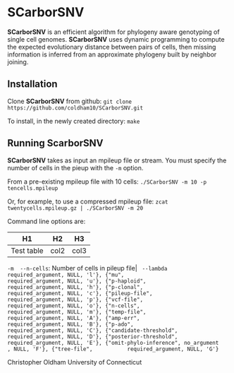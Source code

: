 # SCarborSNV

**SCarborSNV** is an efficient algorithm for phylogeny aware genotyping of single cell genomes.
**SCarborSNV** uses dynamic programming to compute the expected evolutionary distance between pairs of cells, then missing information is inferred from an approximate phylogeny built by neighbor joining.

## Installation

Clone **SCarborSNV** from github:
`git clone https://github.com/coldham10/SCarborSNV.git`

To install, in the newly created directory:
`make`

## Running **ScarborSNV**

**SCarborSNV** takes as input an mpileup file or stream. You must specify the number of cells in the pieup with the `-m` option.

From a pre-existing mpileup file with 10 cells:
`./SCarborSNV -m 10 -p tencells.mpileup`

Or, for example, to use a compressed mpileup file:
`zcat twentycells.mpileup.gz | ./SCarborSNV -m 20`

Command line options are:

| H1 | H2 | H3 |
|------------|------|------|
| Test table | col2 | col3 |


`-m  --n-cells`:  Number of cells in pileup file|
` --lambda              required_argument, NULL, 'l'},
{"mu",                  required_argument, NULL, 'u'},
{"p-haploid",           required_argument, NULL, 'h'},
{"p-clonal",            required_argument, NULL, 'c'},
{"pileup-file",         required_argument, NULL, 'p'},
{"vcf-file",            required_argument, NULL, 'o'},
{"n-cells",             required_argument, NULL, 'm'},
{"temp-file",           required_argument, NULL, 'A'},
{"amp-err",             required_argument, NULL, 'B'},
{"p-ado",               required_argument, NULL, 'C'},
{"candidate-threshold", required_argument, NULL, 'D'},
{"posterior-threshold", required_argument, NULL, 'E'},
{"omit-phylo-inference", no_argument     , NULL, 'F'},
{"tree-file",           required_argument, NULL, 'G'}`

Christopher Oldham
University of Connecticut

